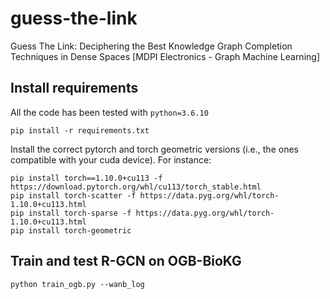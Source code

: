 # guess-the-link
Guess The Link: Deciphering the Best Knowledge Graph Completion Techniques in Dense Spaces [MDPI Electronics - Graph Machine Learning]

## Install requirements
All the code has been tested with `python=3.6.10`
```
pip install -r requirements.txt
```

Install the correct pytorch and torch geometric versions (i.e., the ones compatible with your cuda device). For instance:

```
pip install torch==1.10.0+cu113 -f https://download.pytorch.org/whl/cu113/torch_stable.html
pip install torch-scatter -f https://data.pyg.org/whl/torch-1.10.0+cu113.html
pip install torch-sparse -f https://data.pyg.org/whl/torch-1.10.0+cu113.html
pip install torch-geometric

```


## Train and test R-GCN on OGB-BioKG

```
python train_ogb.py --wanb_log
```